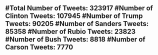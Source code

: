 #Total Number of Tweets: 323917 
#Number of Clinton Tweets: 107945
#Number of Trump Tweets: 90205
#Number of Sanders Tweets: 85358
#Number of Rubio Tweets: 23823
#Number of Bush Tweets: 8818
#Number of Carson Tweets: 7770
---
